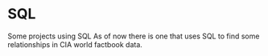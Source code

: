 # SQL
Some projects using SQL
As of now there is one that uses SQL to find some relationships in CIA world factbook data.
